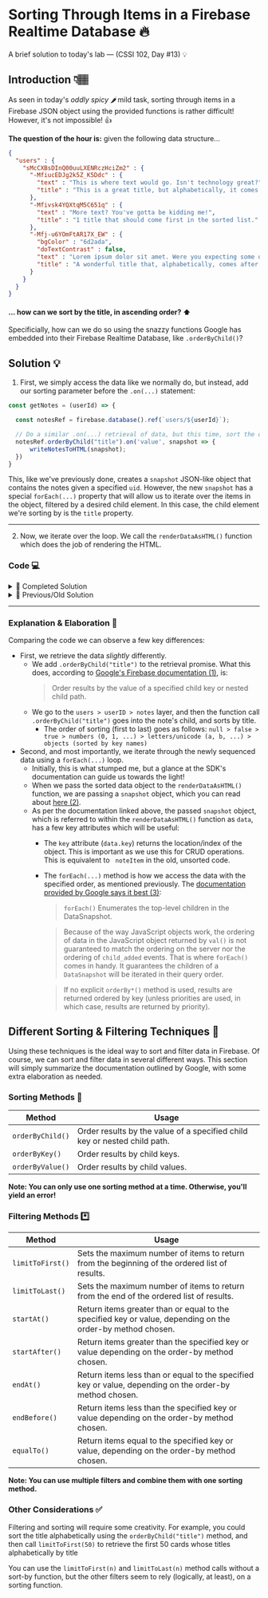 # Sorting Through Items in a Firebase Realtime Database 🔥 
A brief solution to today's lab — (CSSI 102, Day #13) 💡 

## Introduction 👇🏽
As seen in today's _oddly spicy 🌶_ mild task, sorting through items in a Firebase JSON object using the provided functions is rather difficult! However, it's not impossible! 👍 

**The question of the hour is:** given the following data structure...
```json
{
  "users" : {
    "sMcCXBsDInQ00uuLXENRczHciZm2" : {
      "-MfiucEDJg2k5Z_K5Ddc" : {
        "text" : "This is where text would go. Isn't technology great?",
        "title" : "This is a great title, but alphabetically, it comes last!"
      },
      "-Mfivsk4YQXtqM5C651q" : {
        "text" : "More text? You've gotta be kidding me!",
        "title" : "1 title that should come first in the sorted list."
      },
      "-Mfj-u6YOmFtAR17X_EW" : {
        "bgColor" : "6d2ada",
        "doTextContrast" : false,
        "text" : "Lorem ipsum dolor sit amet. Were you expecting some quirky response, here?",
        "title" : "A wonderful title that, alphabetically, comes after numeric values."
      }
    }
  }
}
```
#### **... how can we sort by the title, in ascending order**? ⬆️ 

Specificially, how can we do so using the snazzy functions Google has embedded into their Firebase Realtime Database, like `.orderByChild()`?

## Solution 💡 
1. First, we simply access the data like we normally do, but instead, add our sorting parameter before the `.on(...)` statement:
```js
const getNotes = (userId) => {

  const notesRef = firebase.database().ref(`users/${userId}`);

  // Do a similar .on(...) retrieval of data, but this time, sort the data using the .orderByChild(...) method.
  notesRef.orderByChild("title").on('value', snapshot => {
      writeNotesToHTML(snapshot); 
  })
}
```

This, like we've previously done, creates a `snapshot` JSON-like object that contains the notes given a specified `uid`. However, the new `snapshot` has a special `forEach(...)` property that will allow us to iterate over the items in the object, filtered by a desired child element. In this case, the child element we're sorting by is the `title` property.

---

2. Now, we iterate over the loop. We call the `renderDataAsHTML()` function which does the job of rendering the HTML.

### Code 💻 
<details>
  <summary>🔎 Completed Solution</summary>
  
  ```javascript
  const getNotes = (userId) => {
  
    const notesRef = firebase.database().ref(`users/${userId}`);
  
    // Do a similar .on(...) retrieval of data, but this time, sort the data using the .orderByChild(...) method.
    notesRef.orderByChild("title").on('value', snapshot => {
        writeNotesToHTML(snapshot); 
    })
}
  
  const renderDataAsHTML = (data) => {

    let cards = ``;

    data.forEach((child) => {
        // Get note and noteKey from the child
        const note = child.val();
        const noteKey = child.key;
  
        // For each note create an HTML card
        cards += createCard(note, noteKey);
    })
  
    // Inject our string of HTML into our viewNotes.html page
    document.querySelector('#app').innerHTML = cards;
}
  
  const createCard = (note, noteId) => {
    // Here is where we'd actually create the HTML element/text that gets rendered...
    // But that's not the point of this write-up! :)
  }
  ```
</details>

<details>
  <summary>📓 Previous/Old Solution</summary>
  
  ```javascript
  const getNotes = (userId) => {
  
    const notesRef = firebase.database().ref(`users/${userId}`);
  
    notesRef.on('value', (snapshot) => {
      const data = snapshot.val();
      renderDataAsHtml(data);
    });
};

const renderDataAsHtml = (data) => {
  
  let cards = ``;
  
  for(const noteItem in data) {
  
    const note = data[noteItem];
    // For each note create an HTML card
    cards += createCard(note, noteItem)
  
  };
  
  // Inject our string of HTML into our viewNotes.html page
  document.querySelector('#app').innerHTML = cards;
};
  
  const createCard = (note, noteId) => {
    // Here is where we'd actually create the HTML element/text that gets rendered...
    // But that's not the point of this write-up! :)
  }
  ```
</details>

---

### Explanation & Elaboration 👀
Comparing the code we can observe a few key differences:
- First, we retrieve the data _slightly_ differently.
  - We add `.orderByChild("title")` to the retrieval promise. What this does, according to [Google's Firebase documentation (1)](https://firebase.google.com/docs/database/web/lists-of-data#sorting_and_filtering_data), is:
    > Order results by the value of a specified child key or nested child path.
  - We go to the `users > userID > notes` layer, and then the function call `.orderByChild("title")` goes into the note's child, and sorts by title.
    -  The order of sorting (first to last) goes as follows: `null > false > true > numbers (0, 1, ...) > letters/unicode (a, b, ...) > objects (sorted by key names)`
- Second, and most importantly, we iterate through the newly sequenced data using a `forEach(...)` loop.
  - Initially, this is what stumped me, but a glance at the SDK's documentation can guide us towards the light! 
  - When we pass the sorted data object to the `renderDataAsHTML()` function, we are passing a `snapshot` object, which you can read about [here (2)](https://firebase.google.com/docs/reference/node/firebase.database.DataSnapshot).
  - As per the documentation linked above, the passed `snapshot` object, which is referred to within the `renderDataAsHTML()` function as `data`, has a few key attributes which will be useful:
    - The `key` attribute (`data.key`) returns the location/index of the object. This is important as we use this for CRUD operations. This is equivalent to ` noteItem` in the old, unsorted code.
    - The `forEach(...)` method is how we access the data with the specified order, as mentioned previously. The [documentation provided by Google says it best (3)](https://firebase.google.com/docs/reference/node/firebase.database.DataSnapshot#foreach):
      > `forEach()` Enumerates the top-level children in the DataSnapshot.
      
      > Because of the way JavaScript objects work, the ordering of data in the JavaScript object returned by `val()` is not guaranteed to match the ordering on the server nor the ordering of `child_added` events. That is where `forEach()` comes in handy. It guarantees the children of a `DataSnapshot` will be iterated in their query order.
      
      > If no explicit `orderBy*()` method is used, results are returned ordered by key (unless priorities are used, in which case, results are returned by priority). 

## Different Sorting & Filtering Techniques 🔀
Using these techniques is the ideal way to sort and filter data in Firebase. Of course, we can sort and filter data in several different ways. This section will simply summarize the documentation outlined by Google, with some extra elaboration as needed.

### Sorting Methods 📶
| Method         | Usage                                                                     |
|----------------|---------------------------------------------------------------------------|
| `orderByChild()` | Order results by the value of a specified child key or nested child path. |
| `orderByKey()`   | Order results by child keys.                                              |
| `orderByValue()` | Order results by child values.                                            |

**Note: You can only use one sorting method at a time. Otherwise, you'll yield an error!**

### Filtering Methods *️⃣
| Method         	| Usage                                                                                                      	|
|----------------	|------------------------------------------------------------------------------------------------------------	|
| `limitToFirst()` 	| Sets the maximum number of items to return from the beginning of the ordered list of results.              	|
| `limitToLast()`  	| Sets the maximum number of items to return from the end of the ordered list of results.                    	|
| `startAt()`      	| Return items greater than or equal to the specified key or value, depending on the order-by method chosen. 	|
| `startAfter()`   	| Return items greater than the specified key or value depending on the order-by method chosen.              	|
| `endAt()`        	| Return items less than or equal to the specified key or value, depending on the order-by method chosen.    	|
| `endBefore()`    	| Return items less than the specified key or value depending on the order-by method chosen.                 	|
| `equalTo()`      	| Return items equal to the specified key or value, depending on the order-by method chosen.                 	|

**Note: You can use multiple filters and combine them with one sorting method.**

### Other Considerations ✅
Filtering and sorting will require some creativity. For example, you could sort the title alphabetically using the `orderByChild("title")` method, and then call `limitToFirst(50)` to retrieve the first 50 cards whose titles alphabetically by title

You can use the `limitToFirst(n)` and `limitToLast(n)` method calls without a sort-by function, but the other filters seem to rely (logically, at least), on a sorting function.

